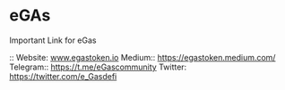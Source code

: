 # eGAs
Important Link for eGas

::
Website: www.egastoken.io
Medium:: https://egastoken.medium.com/
Telegram:: https://t.me/eGascommunity
Twitter: https://twitter.com/e_Gasdefi
